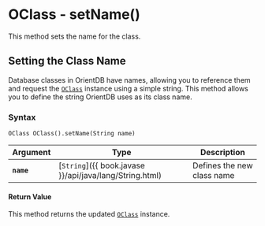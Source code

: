 
# OClass - setName()

This method sets the name for the class.

## Setting the Class Name

Database classes in OrientDB have names, allowing you to reference them and request the [`OClass`](../OClass.md) instance using a simple string.  This method allows you to define the string OrientDB uses as its class name.

### Syntax

```
OClass OClass().setName(String name)
```

| Argument | Type | Description |
|---|---|---|
| **`name`** | [`String`]({{ book.javase }}/api/java/lang/String.html) | Defines the new class name |

#### Return Value

This method returns the updated [`OClass`](../OClass.md) instance.
